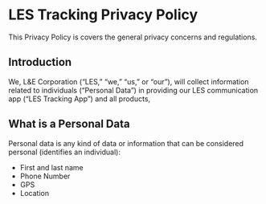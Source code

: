 # LES Tracking Privacy Policy 

This Privacy Policy is covers the general privacy concerns and regulations.

## Introduction

We, L&E Corporation (“LES,” “we,” “us,” or “our”), will collect information related to individuals (“Personal Data”) in providing our LES communication app (“LES Tracking App”) and all products,


## What is a Personal Data

Personal data is any kind of data or information that can be considered personal (identifies an individual):

* First and last name
* Phone Number
* GPS
* Location